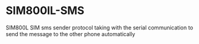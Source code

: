 # SIM800lL-SMS
SIM800L SIM sms sender protocol taking with the serial communication to send the message to the other phone automatically 
